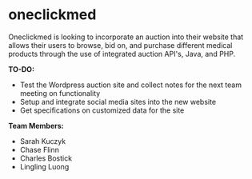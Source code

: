 oneclickmed
===========

Oneclickmed is looking to incorporate an auction into their website that allows their users to 
browse, bid on, and purchase different medical products through the use of integrated auction API's, Java, 
and PHP.

<b>TO-DO:</b>
<ul>
<li>Test the Wordpress auction site and collect notes for the next team meeting on functionality</li>
<li>Setup and integrate social media sites into the new website</li>
<li>Get specifications on customized data for the site</li>
</ul>
<b>Team Members:</b>
<ul>
<li>Sarah Kuczyk</li>

<li>Chase Flinn</li>

<li>Charles Bostick</li>

<li>Lingling Luong</li>
</ul>